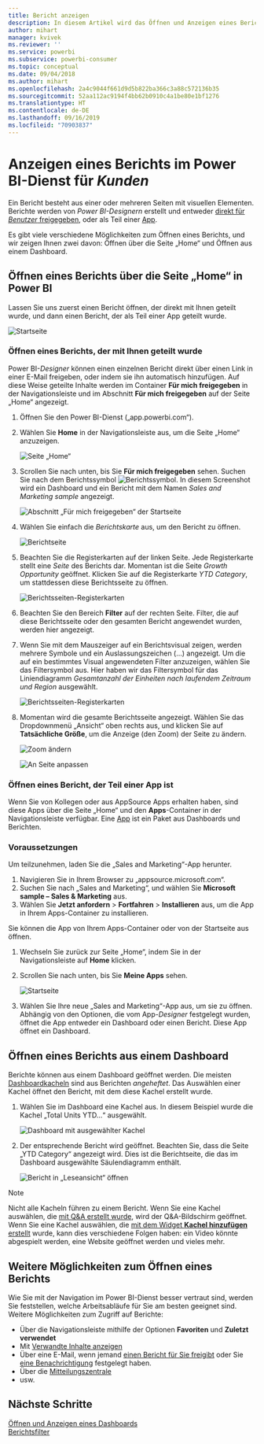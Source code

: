 ```yaml
---
title: Bericht anzeigen
description: In diesem Artikel wird das Öffnen und Anzeigen eines Berichts für Power BI-Kunden und Endbenutzer veranschaulicht.
author: mihart
manager: kvivek
ms.reviewer: ''
ms.service: powerbi
ms.subservice: powerbi-consumer
ms.topic: conceptual
ms.date: 09/04/2018
ms.author: mihart
ms.openlocfilehash: 2a4c9044f661d9d5b822ba366c3a88c572136b35
ms.sourcegitcommit: 52aa112ac9194f4bb62b0910c4a1be80e1bf1276
ms.translationtype: HT
ms.contentlocale: de-DE
ms.lasthandoff: 09/16/2019
ms.locfileid: "70903837"
---
```

# <a name="view-a-report-in-the-power-bi-service-for-consumers"></a>Anzeigen eines Berichts im Power BI-Dienst für *Kunden*
Ein Bericht besteht aus einer oder mehreren Seiten mit visuellen Elementen. Berichte werden von *Power BI-Designern* erstellt und entweder [direkt für *Benutzer* freigegeben](end-user-shared-with-me.md), oder als Teil einer [App](end-user-apps.md). 

Es gibt viele verschiedene Möglichkeiten zum Öffnen eines Berichts, und wir zeigen Ihnen zwei davon: Öffnen über die Seite „Home“ und Öffnen aus einem Dashboard. 

<!-- add art-->


## <a name="open-a-report-from-power-bi-home"></a>Öffnen eines Berichts über die Seite „Home“ in Power BI
Lassen Sie uns zuerst einen Bericht öffnen, der direkt mit Ihnen geteilt wurde, und dann einen Bericht, der als Teil einer App geteilt wurde.

   ![Startseite](./media/end-user-report-open/power-bi-home-canvas.png)

### <a name="open-a-report-that-has-been-shared-with-you"></a>Öffnen eines Berichts, der mit Ihnen geteilt wurde
Power BI-*Designer* können einen einzelnen Bericht direkt über einen Link in einer E-Mail freigeben, oder indem sie ihn automatisch hinzufügen. Auf diese Weise geteilte Inhalte werden im Container **Für mich freigegeben** in der Navigationsleiste und im Abschnitt **Für mich freigegeben** auf der Seite „Home“ angezeigt.

1. Öffnen Sie den Power BI-Dienst („app.powerbi.com“).

2. Wählen Sie **Home** in der Navigationsleiste aus, um die Seite „Home“ anzuzeigen.  

   ![Seite „Home“](./media/end-user-report-open/power-bi-select-home-new.png)
   
3. Scrollen Sie nach unten, bis Sie **Für mich freigegeben** sehen. Suchen Sie nach dem Berichtssymbol ![Berichtssymbol](./media/end-user-report-open/power-bi-report-icon.png). In diesem Screenshot wird ein Dashboard und ein Bericht mit dem Namen *Sales and Marketing sample* angezeigt. 
   
   ![Abschnitt „Für mich freigegeben“ der Startseite](./media/end-user-report-open/power-bi-shared-new.png)

4. Wählen Sie einfach die *Berichtskarte* aus, um den Bericht zu öffnen.

   ![Berichtseite](./media/end-user-report-open/power-bi-open.png)

5. Beachten Sie die Registerkarten auf der linken Seite.  Jede Registerkarte stellt eine *Seite* des Berichts dar. Momentan ist die Seite *Growth Opportunity* geöffnet. Klicken Sie auf die Registerkarte *YTD Category*, um stattdessen diese Berichtsseite zu öffnen. 

   ![Berichtsseiten-Registerkarten](./media/end-user-report-open/power-bi-ytd.png)

6. Beachten Sie den Bereich **Filter** auf der rechten Seite. Filter, die auf diese Berichtsseite oder den gesamten Bericht angewendet wurden, werden hier angezeigt.

7. Wenn Sie mit dem Mauszeiger auf ein Berichtsvisual zeigen, werden mehrere Symbole und ein Auslassungszeichen (...) angezeigt. Um die auf ein bestimmtes Visual angewendeten Filter anzuzeigen, wählen Sie das Filtersymbol aus. Hier haben wir das Filtersymbol für das Liniendiagramm *Gesamtanzahl der Einheiten nach laufendem Zeitraum und Region* ausgewählt.

   ![Berichtsseiten-Registerkarten](./media/end-user-report-open/power-bi-visual-filters.png)

6. Momentan wird die gesamte Berichtsseite angezeigt. Wählen Sie das Dropdownmenü „Ansicht“ oben rechts aus, und klicken Sie auf **Tatsächliche Größe**, um die Anzeige (den Zoom) der Seite zu ändern.

   ![Zoom ändern](./media/end-user-report-open/power-bi-fit-new.png)

   ![An Seite anpassen](./media/end-user-report-open/power-bi-actual.png)

### <a name="open-a-report-that-is-part-of-an-app"></a>Öffnen eines Bericht, der Teil einer App ist
Wenn Sie von Kollegen oder aus AppSource Apps erhalten haben, sind diese Apps über die Seite „Home“ und den **Apps**-Container in der Navigationsleiste verfügbar. Eine [App](end-user-apps.md) ist ein Paket aus Dashboards und Berichten.

### <a name="prerequisites"></a>Voraussetzungen
Um teilzunehmen, laden Sie die „Sales and Marketing“-App herunter.
1. Navigieren Sie in Ihrem Browser zu „appsource.microsoft.com“.
1. Suchen Sie nach „Sales and Marketing“, und wählen Sie **Microsoft sample – Sales & Marketing** aus.
1. Wählen Sie **Jetzt anfordern** > **Fortfahren** > **Installieren** aus, um die App in Ihrem Apps-Container zu installieren. 

Sie können die App von Ihrem Apps-Container oder von der Startseite aus öffnen.
1. Wechseln Sie zurück zur Seite „Home“, indem Sie in der Navigationsleiste auf **Home** klicken.

7. Scrollen Sie nach unten, bis Sie **Meine Apps** sehen.

   ![Startseite](./media/end-user-report-open/power-bi-app.png)

8. Wählen Sie Ihre neue „Sales and Marketing“-App aus, um sie zu öffnen. Abhängig von den Optionen, die vom App-*Designer* festgelegt wurden, öffnet die App entweder ein Dashboard oder einen Bericht. Diese App öffnet ein Dashboard.  


## <a name="open-a-report-from-a-dashboard"></a>Öffnen eines Berichts aus einem Dashboard
Berichte können aus einem Dashboard geöffnet werden. Die meisten [Dashboardkacheln](end-user-tiles.md) sind aus Berichten *angeheftet*. Das Auswählen einer Kachel öffnet den Bericht, mit dem diese Kachel erstellt wurde. 

1. Wählen Sie im Dashboard eine Kachel aus. In diesem Beispiel wurde die Kachel „Total Units YTD...“ ausgewählt.

    ![Dashboard mit ausgewählter Kachel](./media/end-user-report-open/power-bi-dashboard.png)

2.  Der entsprechende Bericht wird geöffnet. Beachten Sie, dass die Seite „YTD Category“ angezeigt wird. Dies ist die Berichtseite, die das im Dashboard ausgewählte Säulendiagramm enthält.

    ![Bericht in „Leseansicht“ öffnen](./media/end-user-report-open/power-bi-report-tabs.png)

> [!NOTE]
> Nicht alle Kacheln führen zu einem Bericht. Wenn Sie eine Kachel auswählen, die [mit Q&A erstellt wurde](end-user-q-and-a.md), wird der Q&A-Bildschirm geöffnet. Wenn Sie eine Kachel auswählen, die [mit dem Widget **Kachel hinzufügen** erstellt](../service-dashboard-add-widget.md) wurde, kann dies verschiedene Folgen haben: ein Video könnte abgespielt werden, eine Website geöffnet werden und vieles mehr.  


##  <a name="still-more-ways-to-open-a-report"></a>Weitere Möglichkeiten zum Öffnen eines Berichts
Wie Sie mit der Navigation im Power BI-Dienst besser vertraut sind, werden Sie feststellen, welche Arbeitsabläufe für Sie am besten geeignet sind. Weitere Möglichkeiten zum Zugriff auf Berichte:
- Über die Navigationsleiste mithilfe der Optionen **Favoriten** und **Zuletzt verwendet**    
- Mit [Verwandte Inhalte anzeigen](end-user-related.md)    
- Über eine E-Mail, wenn jemand [einen Bericht für Sie freigibt](../service-share-reports.md) oder Sie [eine Benachrichtigung](end-user-alerts.md) festgelegt haben.    
- Über die [Mitteilungszentrale](end-user-notification-center.md)    
- usw.

## <a name="next-steps"></a>Nächste Schritte
[Öffnen und Anzeigen eines Dashboards](end-user-dashboard-open.md)    
[Berichtsfilter](end-user-report-filter.md)

